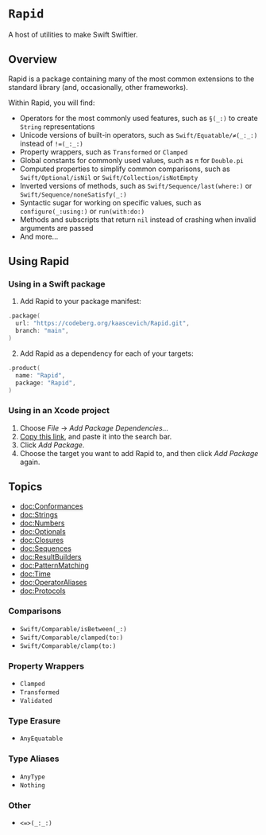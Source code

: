 # ``Rapid``

A host of utilities to make Swift Swiftier.

## Overview

Rapid is a package containing many of the most common extensions to the standard
library (and, occasionally, other frameworks).

Within Rapid, you will find:
- Operators for the most commonly used features, such as ``§(_:)`` to create
  `String` representations
- Unicode versions of built-in operators, such as ``Swift/Equatable/≠(_:_:)``
  instead of `!=(_:_:)`
- Property wrappers, such as ``Transformed`` or ``Clamped``
- Global constants for commonly used values, such as ``π`` for `Double.pi`
- Computed properties to simplify common comparisons, such as
  ``Swift/Optional/isNil`` or ``Swift/Collection/isNotEmpty``
- Inverted versions of methods, such as ``Swift/Sequence/last(where:)`` or
  ``Swift/Sequence/noneSatisfy(_:)``
- Syntactic sugar for working on specific values, such as
  ``configure(_:using:)`` or ``run(with:do:)``
- Methods and subscripts that return `nil` instead of crashing when invalid
  arguments are passed
- And more...

## Using Rapid

### Using in a Swift package

1. Add Rapid to your package manifest:

```swift
.package(
  url: "https://codeberg.org/kaascevich/Rapid.git",
  branch: "main",
)
```

2. Add Rapid as a dependency for each of your targets:

```swift
.product(
  name: "Rapid",
  package: "Rapid",
)
```

### Using in an Xcode project

1. Choose _File_ &rarr; _Add Package Dependencies..._
2. [Copy this link](https://codeberg.org/kaascevich/Rapid.git), and paste it
   into the search bar.
3. Click _Add Package_.
4. Choose the target you want to add Rapid to, and then click _Add Package_
   again.

## Topics

 - <doc:Conformances>
 - <doc:Strings>
 - <doc:Numbers>
 - <doc:Optionals>
 - <doc:Closures>
 - <doc:Sequences>
 - <doc:ResultBuilders>
 - <doc:PatternMatching>
 - <doc:Time>
 - <doc:OperatorAliases>
 - <doc:Protocols>

### Comparisons

 - ``Swift/Comparable/isBetween(_:)``
 - ``Swift/Comparable/clamped(to:)``
 - ``Swift/Comparable/clamp(to:)``

### Property Wrappers

 - ``Clamped``
 - ``Transformed``
 - ``Validated``

### Type Erasure

 - ``AnyEquatable``

### Type Aliases

 - ``AnyType``
 - ``Nothing``

### Other

 - ``<=>(_:_:)``
